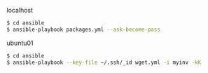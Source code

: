 localhost
```bash
$ cd ansible
$ ansible-playbook packages.yml --ask-become-pass
```

ubuntu01
```bash
$ cd ansible
$ ansible-playbook --key-file ~/.ssh/_id wget.yml -i myinv -kK
```
